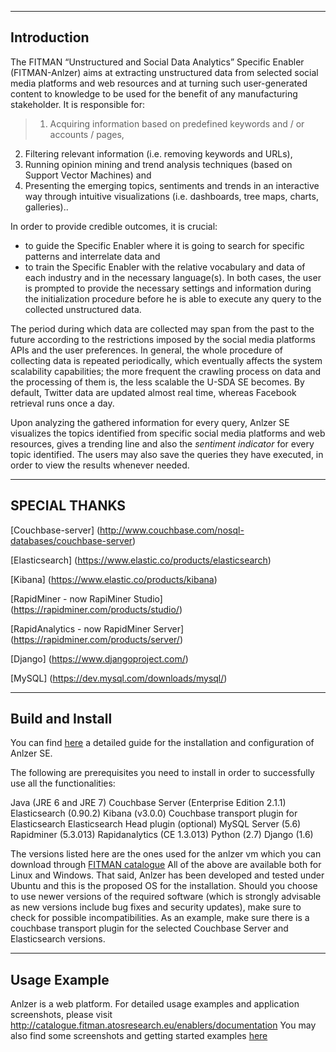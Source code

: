 ------------
Introduction
------------

The FITMAN “Unstructured and Social Data Analytics” Specific Enabler (FITMAN-Anlzer) aims at extracting unstructured data from selected social media platforms and web resources and at turning such user-generated content to knowledge to be used for the benefit of any manufacturing stakeholder. 
It is responsible for:

>1. Acquiring information based on predefined keywords and / or accounts / pages,
2. Filtering relevant information (i.e. removing keywords and URLs),
3. Running opinion mining and trend analysis techniques (based on Support Vector Machines) and
4. Presenting the emerging topics, sentiments and trends in an interactive way through intuitive visualizations 
(i.e. dashboards, tree maps, charts, galleries)..

In order to provide credible outcomes, it is crucial:
* to guide the Specific Enabler where it is going to search for specific patterns and interrelate data and
* to train the Specific Enabler with the relative vocabulary and data of each industry and in the necessary language(s).
In both cases, the user is prompted to provide the necessary settings and information during the initialization procedure before he is able to execute any query to the collected unstructured data. 

The period during which data are collected may span from the past to the future according to the restrictions imposed by the social media platforms APIs and the user preferences. In general, the whole procedure of collecting data is repeated periodically, which eventually affects the system scalability capabilities; the more frequent the crawling process on data and the processing of them is, the less scalable the U-SDA SE becomes. By default, Twitter data are updated almost real time, whereas Facebook retrieval runs once a day. 

Upon analyzing the gathered information for every query, Anlzer SE visualizes the topics identified from specific social media platforms and web resources, gives a trending line and also the *sentiment indicator* for every topic identified. The users may also save the queries they have executed, in order to view the results whenever needed. 

-----------------
SPECIAL THANKS
-----------------

[Couchbase-server] (http://www.couchbase.com/nosql-databases/couchbase-server)

[Elasticsearch] (https://www.elastic.co/products/elasticsearch)

[Kibana] (https://www.elastic.co/products/kibana)

[RapidMiner - now RapiMiner Studio] (https://rapidminer.com/products/studio/)

[RapidAnalytics - now RapidMiner Server] (https://rapidminer.com/products/server/)

[Django] (https://www.djangoproject.com/)

[MySQL] (https://dev.mysql.com/downloads/mysql/)

-----------------
Build and Install
-----------------

You can find [here](./InstallationGuide.md) a detailed guide for the installation and configuration of Anlzer SE. 
 
The following are prerequisites you need to install in order to successfully use all the functionalities: 

Java (JRE 6 and JRE 7)
Couchbase Server (Enterprise Edition 2.1.1)
Elasticsearch (0.90.2)
Kibana (v3.0.0)
Couchbase transport plugin for Elasticsearch
Elasticsearch Head plugin (optional)
MySQL Server (5.6)
Rapidminer (5.3.013)
Rapidanalytics (CE 1.3.013)
Python (2.7)
Django (1.6)

The versions listed here are the ones used for the anlzer vm which you can download through [FITMAN catalogue](http://catalogue.fitman.atosresearch.eu/enablers/unstructured-and-social-data-analytics) 
All of the above are available both for Linux and Windows. That said, Anlzer has been developed and tested under Ubuntu and this is the proposed OS for the installation.
Should you choose to use newer versions of the required software (which is strongly advisable as new versions include bug fixes and security updates), make sure to check for possible incompatibilities. As an example, make sure there is a couchbase transport plugin for the selected Couchbase Server and Elasticsearch versions.


-------------
Usage Example
-------------

Anlzer is a web platform. For detailed usage examples and application screenshots, please visit
http://catalogue.fitman.atosresearch.eu/enablers/documentation
You may also find some screenshots and getting started examples [here](./UIapp/README.md)